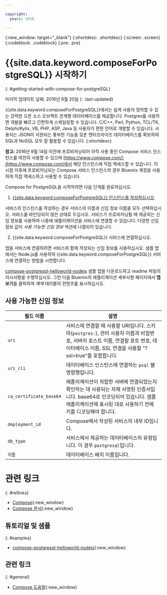 ```yaml
---

copyright:
  years: 2016

---
```

<!-- Copyright info at top of file: REQUIRED
    The copyright info is YAML content that must occur at the top of the MD file, before attributes are listed.
    It must be --- surrounded by 3 dashes ---
    The value "years" can contain just one year or a two years separated by a comma. (years: 2014, 2016)
    Indentation as per the previous template must be preserved.
-->

<!-- Common attributes used in the template are defined as follows: -->
{:new_window: target="_blank"}
{:shortdesc: .shortdesc}
{:screen: .screen}
{:codeblock: .codeblock}
{:pre: .pre}

# {{site.data.keyword.composeForPostgreSQL}} 시작하기
{: #getting-started-with-compose-for-postgreSQL}

마지막 업데이트 날짜: 2016년 9월 20일
{: .last-updated}

{{site.data.keyword.composeForPostgreSQL}}에서는 쉽게 사용자 정의할 수 있는 강력한 오픈 소스 오브젝트 관계형 데이터베이스를 제공합니다. Postgres를 사용하면 개발을 빠르고 간편하게 스케일링할 수 있습니다. C/C++, Perl, Python, TCL/TK, Delphi/Kylix, VB, PHP, ASP, Java 등 사용자가 편한 언어로 개발할 수 있습니다. 사용자는 JSON이 지원되는 풍부한 기능을 갖춘 엔터프라이즈 데이터베이스를 확보하여 SQL과 NoSQL 모두 잘 활용할 수 있습니다.
{:shortdesc}

**참고:** 2016년 9월 14일 이전에 프로비저닝되어 아직 사용 중인 Compose 서비스 인스턴스를 여전히 사용할 수 있으며 [https://www.compose.com/](https://www.compose.com)에서 해당 인스턴스에 직접 액세스할 수 있습니다. 이 시점 이후에 프로비저닝되는 Compose 서비스 인스턴스의 경우 Bluemix 계정을 사용하여 직접 액세스하고 사용할 수 있습니다. 

Compose for PostgreSQL을 시작하려면 다음 단계를 완료하십시오. 

1. [{{site.data.keyword.composeForPostgreSQL}} 인스턴스를 작성하십시오](https://console.ng.bluemix.net/catalog/services/compose-for-postgresql/). 

  서비스의 인스턴스를 작성하는 경우 서비스의 이름과 신임 정보 이름을 모두 선택하십시오. 서비스를 바인딩되지 않은 상태로 두십시오. 서비스가 프로비저닝될 때 제공되는 신임 정보를 사용하여 나중에 애플리케이션을 서비스에 연결할 수 있습니다. 다양한 신임 정보 값이 *사용 가능한 신임 정보* 섹션에 나열되어 있습니다. 

2. {{site.data.keyword.composeForPostgreSQL}} 서비스에 연결하십시오. 

  앱을 서비스에 연결하려면 서비스와 함께 작성되는 신임 정보를 사용하십시오. 샘플 앱에서는 Node.js를 사용하여 {{site.data.keyword.composeForPostgreSQL}} 서비스에 연결하는 방법을 시연합니다. 

  [compose-postgresql-helloworld-nodejs](https://github.com/IBM-Bluemix/compose-postgresql-helloworld-nodejs) 샘플 앱을 다운로드하고 readme 파일의 지시사항을 수행하십시오. 그런 다음 Bluemix의 애플리케이션 세부사항 페이지에서 **앱 보기**를 클릭하여 *예제* 테이블의 컨텐츠를 표시하십시오. 

## 사용 가능한 신임 정보

필드 이름 |설명
----------|-----------
`uri`|서비스에 연결할 때 사용할 URI입니다. 스키마(`postgres:`), 관리 사용자 이름과 비밀번호, 서버의 호스트 이름, 연결할 포트 번호, 데이터베이스 이름, SSL 연결을 사용할 "?ssl=true"를 포함합니다.
`uri_cli`|데이터베이스 인스턴스에 연결하는 `psql` 쉘 명령행입니다.
`ca_certificate_base64`|애플리케이션이 적합한 서버에 연결되었는지 확인하는 데 사용되는 자체 서명된 인증서입니다. base64로 인코딩되어 있습니다. 샘플 애플리케이션에 표시된 대로 사용하기 전에 키를 디코딩해야 합니다.
`deployment_id`|Compose에서 작성된 서비스의 내부 ID입니다.
`db_type`|서비스에서 제공하는 데이터베이스의 유형입니다. 이 경우 `postgresql`입니다.
`이름`|데이터베이스 배치 이름입니다.

# 관련 링크
{: #rellinks}

* [Compose](https://www.compose.com){:new_window}
* [Compose 문서](https://www.compose.com/articles/){:new_window}

## 튜토리얼 및 샘플
{: #samples}
* [compose-postgresql-helloworld-nodejs](https://github.com/IBM-Bluemix/compose-postgresql-helloworld-nodejs){:new_window}

## 관련 링크
{: #general}
* [Compose 도움말](https://help.compose.com/docs){:new_window}

